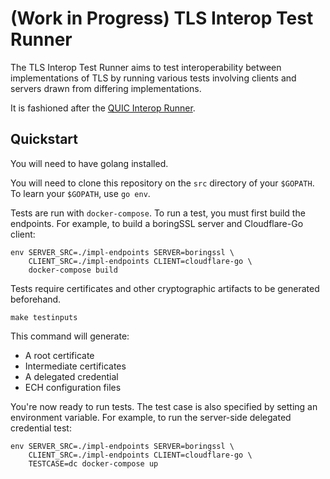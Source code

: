 <!-- SPDX-FileCopyrightText: 2020 The tls-interop-runner Authors -->
<!-- SPDX-License-Identifier: CC0-1.0 -->

# (Work in Progress) TLS Interop Test Runner

The TLS Interop Test Runner aims to test interoperability between
implementations of TLS by running various tests involving clients and servers
drawn from differing implementations.

It is fashioned after the [QUIC Interop
Runner](https://github.com/marten-seemann/quic-interop-runner).

## Quickstart

You will need to have golang installed.

You will need to clone this repository on the `src` directory of your
`$GOPATH`. To learn your `$GOPATH`, use `go env`.

Tests are run with `docker-compose`. To run a test, you must first build the
endpoints. For example, to build a boringSSL server and Cloudflare-Go client:

```
env SERVER_SRC=./impl-endpoints SERVER=boringssl \
    CLIENT_SRC=./impl-endpoints CLIENT=cloudflare-go \
    docker-compose build
```

Tests require certificates and other cryptographic artifacts to be generated
beforehand.

```
make testinputs
```

This command will generate:
* A root certificate
* Intermediate certificates
* A delegated credential
* ECH configuration files

You're now ready to run tests. The test case is also specified by setting an
environment variable. For example, to run the server-side delegated credential
test:

```
env SERVER_SRC=./impl-endpoints SERVER=boringssl \
    CLIENT_SRC=./impl-endpoints CLIENT=cloudflare-go \
    TESTCASE=dc docker-compose up
```
